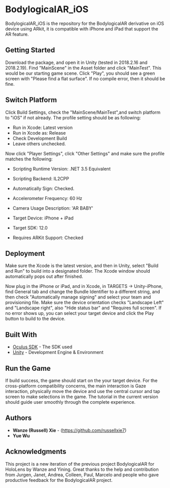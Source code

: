 # BodylogicalAR_iOS

BodylogicalAR_iOS is the repository for the BodylogicalAR derivative on iOS device using ARkit, it is compatible with iPhone and iPad that support the AR feature. 

## Getting Started

Download the package, and open it in Unity (tested in 2018.2.16 and 2018.2.19). Find "MainScene" in the Asset folder and click "MainTest". This would be our starting game scene. Click "Play", you should see a green screen with "Please find a flat surface". If no compile error, then it should be fine.

## Switch Platform

Click Build Settings, check the "MainScene/MainTest",and switch platform to "iOS" if not already. The profile setting should be as following:
* Run in Xcode: Latest version
* Run in Xcode as: Release
* Check Development Build
* Leave others unchecked.

Now click "Player Settings", click "Other Settings" and make sure the profile matches the following:
* Scripting Runtime Version: .NET 3.5 Equivalent
* Scripting Backend: IL2CPP
* Automatically Sign: Checked.

* Accelerometer Frequency: 60 Hz
* Camera Usage Description: 'AR BABY'

* Target Device: iPhone + iPad
* Target SDK: 12.0
* Requires ARKit Support: Checked


## Deployment

Make sure the Xcode is the latest version, and then in Unity, select "Build and Run" to build into a designated folder. The Xcode window should automatically pops out after finished.

Now plug in the iPhone or iPad, and in Xcode, in TARGETS -> Unity-iPhone, find General tab and change the Bundle Identifier to a different string, and then check "Automatically manage signing" and select your team and provisioning file. Make sure the device orientation checks "Landscape Left" and "Landscape right", also "Hide status bar" and "Requires full screen". If no error shows up, you can select your target device and click the Play button to build to the device.

## Built With

* [Oculus SDK](https://developer.oculus.com/) - The SDK used
* [Unity](https://unity3d.com/) - Development Engine & Environment

## Run the Game

If build success, the game should start on the your target device. For the cross-platform compatibility concerns, the main interaction is Gaze interaction, physically move the device and use the central cursor and tap screen to make selections in the game. The tutorial in the current version should guide user smoothly through the complete experience.

## Authors

* **Wanze (Russell) Xie** - (https://github.com/russellxie7)
* **Yue Wu**

## Acknowledgments

This project is a new iteration of the previous project BodylogicalAR for HoloLens by Wanze and Yining. Great thanks to the help and contribution from Jurgen, Janet, Andrea, Colleen, Paul, Marcelo and people who gave productive feedback for the BodylogicalAR project.


